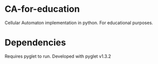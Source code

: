 # CA-for-education
Cellular Automaton implementation in python. For educational purposes.

# Dependencies
Requires pyglet to run. Developed with pyglet v1.3.2

